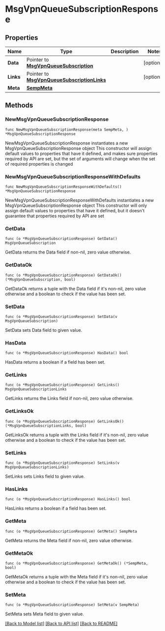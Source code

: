 # MsgVpnQueueSubscriptionResponse

## Properties

Name | Type | Description | Notes
------------ | ------------- | ------------- | -------------
**Data** | Pointer to [**MsgVpnQueueSubscription**](MsgVpnQueueSubscription.md) |  | [optional] 
**Links** | Pointer to [**MsgVpnQueueSubscriptionLinks**](MsgVpnQueueSubscriptionLinks.md) |  | [optional] 
**Meta** | [**SempMeta**](SempMeta.md) |  | 

## Methods

### NewMsgVpnQueueSubscriptionResponse

`func NewMsgVpnQueueSubscriptionResponse(meta SempMeta, ) *MsgVpnQueueSubscriptionResponse`

NewMsgVpnQueueSubscriptionResponse instantiates a new MsgVpnQueueSubscriptionResponse object
This constructor will assign default values to properties that have it defined,
and makes sure properties required by API are set, but the set of arguments
will change when the set of required properties is changed

### NewMsgVpnQueueSubscriptionResponseWithDefaults

`func NewMsgVpnQueueSubscriptionResponseWithDefaults() *MsgVpnQueueSubscriptionResponse`

NewMsgVpnQueueSubscriptionResponseWithDefaults instantiates a new MsgVpnQueueSubscriptionResponse object
This constructor will only assign default values to properties that have it defined,
but it doesn't guarantee that properties required by API are set

### GetData

`func (o *MsgVpnQueueSubscriptionResponse) GetData() MsgVpnQueueSubscription`

GetData returns the Data field if non-nil, zero value otherwise.

### GetDataOk

`func (o *MsgVpnQueueSubscriptionResponse) GetDataOk() (*MsgVpnQueueSubscription, bool)`

GetDataOk returns a tuple with the Data field if it's non-nil, zero value otherwise
and a boolean to check if the value has been set.

### SetData

`func (o *MsgVpnQueueSubscriptionResponse) SetData(v MsgVpnQueueSubscription)`

SetData sets Data field to given value.

### HasData

`func (o *MsgVpnQueueSubscriptionResponse) HasData() bool`

HasData returns a boolean if a field has been set.

### GetLinks

`func (o *MsgVpnQueueSubscriptionResponse) GetLinks() MsgVpnQueueSubscriptionLinks`

GetLinks returns the Links field if non-nil, zero value otherwise.

### GetLinksOk

`func (o *MsgVpnQueueSubscriptionResponse) GetLinksOk() (*MsgVpnQueueSubscriptionLinks, bool)`

GetLinksOk returns a tuple with the Links field if it's non-nil, zero value otherwise
and a boolean to check if the value has been set.

### SetLinks

`func (o *MsgVpnQueueSubscriptionResponse) SetLinks(v MsgVpnQueueSubscriptionLinks)`

SetLinks sets Links field to given value.

### HasLinks

`func (o *MsgVpnQueueSubscriptionResponse) HasLinks() bool`

HasLinks returns a boolean if a field has been set.

### GetMeta

`func (o *MsgVpnQueueSubscriptionResponse) GetMeta() SempMeta`

GetMeta returns the Meta field if non-nil, zero value otherwise.

### GetMetaOk

`func (o *MsgVpnQueueSubscriptionResponse) GetMetaOk() (*SempMeta, bool)`

GetMetaOk returns a tuple with the Meta field if it's non-nil, zero value otherwise
and a boolean to check if the value has been set.

### SetMeta

`func (o *MsgVpnQueueSubscriptionResponse) SetMeta(v SempMeta)`

SetMeta sets Meta field to given value.



[[Back to Model list]](../README.md#documentation-for-models) [[Back to API list]](../README.md#documentation-for-api-endpoints) [[Back to README]](../README.md)


